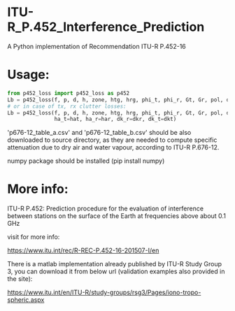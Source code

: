 # ITU-R_P.452_Interference_Prediction
A Python implementation of Recommendation ITU-R P.452-16



# Usage:
```python
from p452_loss import p452_loss as p452
Lb = p452_loss(f, p, d, h, zone, htg, hrg, phi_t, phi_r, Gt, Gr, pol, dct, dcr, DN, N0, pressure, temp)
# or in case of tx, rx clutter losses:
Lb = p452_loss(f, p, d, h, zone, htg, hrg, phi_t, phi_r, Gt, Gr, pol, dct, dcr, DN, N0, pressure, temp,
               ha_t=hat, ha_r=har, dk_r=dkr, dk_t=dkt)

```

'p676-12_table_a.csv' and 'p676-12_table_b.csv' should be also downloaded to source directory, as they are needed to compute specific attenuation due to dry air and water vapour, according to ITU-R P.676-12. 

numpy package should be installed (pip install numpy)





# More info:
ITU-R P.452: Prediction procedure for the evaluation of interference between stations on the surface of the Earth at frequencies above about 0.1 GHz

visit for more info: 

https://www.itu.int/rec/R-REC-P.452-16-201507-I/en


There is a matlab implementation already published by ITU-R Study Group 3, you can download it from below url (validation examples also provided in the site):

https://www.itu.int/en/ITU-R/study-groups/rsg3/Pages/iono-tropo-spheric.aspx

